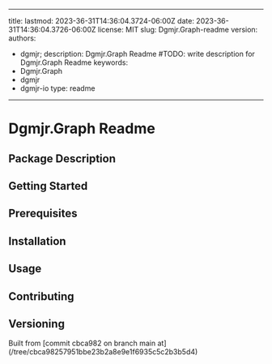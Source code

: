---

title:
lastmod: 2023-36-31T14:36:04.3724-06:00Z
date: 2023-36-31T14:36:04.3726-06:00Z
license: MIT
slug: Dgmjr.Graph-readme
version:
authors:
- dgmjr;
description: Dgmjr.Graph Readme #TODO: write description for Dgmjr.Graph Readme
keywords:
- Dgmjr.Graph
- dgmjr
- dgmjr-io
type: readme
------------

# Dgmjr.Graph Readme

<!-- TODO: Write the contents of the Dgmjr.Graph Readme file -->

## Package Description

## Getting Started

## Prerequisites

## Installation

## Usage

## Contributing

## Versioning

Built from [commit cbca982 on branch main at]
(/tree/cbca98257951bbe23b2a8e9e1f6935c5c2b3b5d4)
